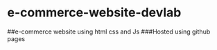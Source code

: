 # e-commerce-website-devlab
##e-commerce website using html css and Js
###Hosted using github pages
